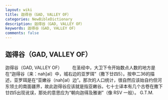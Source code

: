```yaml
---
layout: wiki
title: 迦得谷（GAD, VALLEY OF）
categories: NewBibleDictionary
description: 迦得谷（GAD, VALLEY OF）
keywords: 迦得谷（GAD, VALLEY OF）
comments: false
---
```


## 迦得谷（GAD, VALLEY OF）



迦得谷（GAD, VALLEY OF）
　　在圣经中，大卫下令开始数点人数的地方是在“迦得谷〔来：nah]al〕中，城右边的亚罗珥”（撒下廿四5）。按申二36的描述，亚罗珥是在“亚嫩谷（nah]al）边”。那次的人口统计，很自然应该始自约但河东领土的南面疆界，故此迦得谷应该就是指亚嫩谷。七十士译本有几个古卷在撒下廿四5出现讹误，那处的意思应为“朝向迦得及雅谢”（像 RSV 一般）。
G.T.M.




